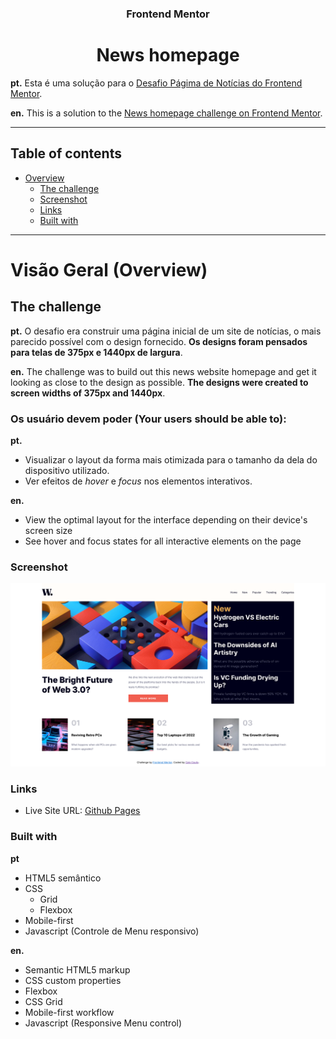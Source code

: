 <h3 align="center">Frontend Mentor</h3>
<h1 align="center">News homepage</h1>

**pt.** Esta é uma solução para o [Desafio Págima de Notícias do Frontend Mentor](https://www.frontendmentor.io/challenges/news-homepage-H6SWTa1MFl).

**en.** This is a solution to the [News homepage challenge on Frontend Mentor](https://www.frontendmentor.io/challenges/news-homepage-H6SWTa1MFl).

---

## Table of contents

- [Overview](#overview)
  - [The challenge](#the-challenge)
  - [Screenshot](#screenshot)
  - [Links](#links)
  - [Built with](#built-with)

---

# Visão Geral (Overview)

## The challenge

**pt.** O desafio era construir uma página inicial de um site de notícias, o mais parecido possível com o design fornecido. **Os designs foram pensados para telas de 375px e 1440px de largura**.

**en.** The challenge was to build out this news website homepage and get it looking as close to the design as possible. **The designs were created to screen widths of 375px and 1440px**.

### Os usuário devem poder (Your users should be able to):

**pt.** 
- Visualizar o layout da forma mais otimizada para o tamanho da dela do dispositivo utilizado.
- Ver efeitos de *hover* e *focus* nos elementos interativos.

**en.**
- View the optimal layout for the interface depending on their device's screen size
- See hover and focus states for all interactive elements on the page

### Screenshot

![](./Screenshot.png)

### Links

- Live Site URL: [Github Pages](https://caiocouto.github.io/news-homepage-frontend-mentor/)

### Built with

**pt**
- HTML5 semântico
- CSS
    - Grid
    - Flexbox
- Mobile-first
- Javascript (Controle de Menu responsivo)

**en.**
- Semantic HTML5 markup
- CSS custom properties
- Flexbox
- CSS Grid
- Mobile-first workflow
- Javascript (Responsive Menu control)
